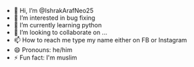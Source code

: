 - 👋 Hi, I’m @IshrakArafNeo25
- 👀 I’m interested in bug fixing
- 🌱 I’m currently learning python
- 💞️ I’m looking to collaborate on ...
- 📫 How to reach me type my name either on FB or Instagram
- 😄 Pronouns: he/him
- ⚡ Fun fact: I'm muslim

<!---
IshrakArafNeo25/IshrakArafNeo25 is a ✨ special ✨ repository because its `README.md` (this file) appears on your GitHub profile.
You can click the Preview link to take a look at your changes.
--->
